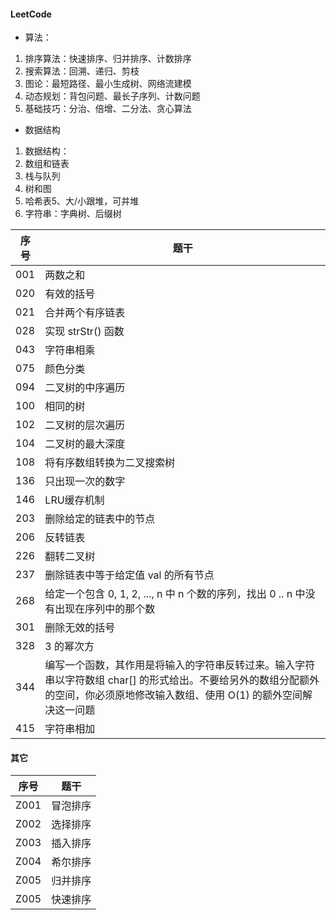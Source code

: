 #### LeetCode

* 算法：
1. 排序算法：快速排序、归并排序、计数排序
1. 搜索算法：回溯、递归、剪枝
1. 图论：最短路径、最小生成树、网络流建模
1. 动态规划：背包问题、最长子序列、计数问题
1. 基础技巧：分治、倍增、二分法、贪心算法

* 数据结构
1. 数据结构：
1. 数组和链表
1. 栈与队列
1. 树和图
1. 哈希表5、大/小跟堆，可并堆
1. 字符串：字典树、后缀树


序号 |题干 | 
---|---
001   |两数之和             |
020   |有效的括号           |
021   |合并两个有序链表      |
028   |实现 strStr() 函数   |
043   |字符串相乘   |
075   |颜色分类             |
094   |二叉树的中序遍历             |
100   |相同的树             |
102   |二叉树的层次遍历             |
104   |二叉树的最大深度             |
108   |将有序数组转换为二叉搜索树             |
136   |只出现一次的数字             |
146   |LRU缓存机制          |
203   |删除给定的链表中的节点 | 
206   |反转链表 | 
226   |翻转二叉树 | 
237   |删除链表中等于给定值 val 的所有节点 | 
268   |给定一个包含 0, 1, 2, ..., n 中 n 个数的序列，找出 0 .. n 中没有出现在序列中的那个数 | 
301   |删除无效的括号      |
328   |3 的幂次方      |
344   |编写一个函数，其作用是将输入的字符串反转过来。输入字符串以字符数组 char[] 的形式给出。不要给另外的数组分配额外的空间，你必须原地修改输入数组、使用 O(1) 的额外空间解决这一问题 | 
415   |字符串相加      |


#### 其它

序号 |题干 | 
---|---
Z001   |冒泡排序             |
Z002   |选择排序             |
Z003   |插入排序             |
Z004   |希尔排序             |
Z005   |归并排序             |
Z005   |快速排序             |